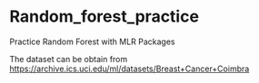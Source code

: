 # Random_forest_practice
Practice Random Forest with MLR Packages

The dataset can be obtain from https://archive.ics.uci.edu/ml/datasets/Breast+Cancer+Coimbra
